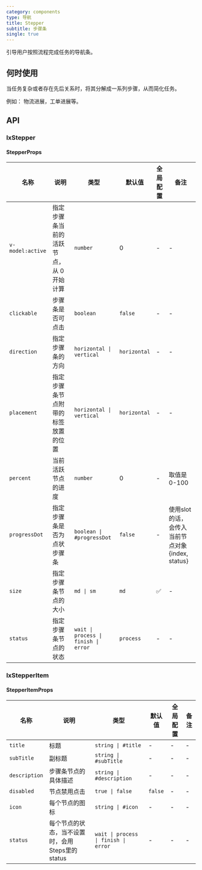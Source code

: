 ```yaml
---
category: components
type: 导航
title: Stepper
subtitle: 步骤条
single: true
---
```


引导用户按照流程完成任务的导航条。

## 何时使用

当任务复杂或者存在先后关系时，将其分解成一系列步骤，从而简化任务。

例如： 物流进展，工单进展等。

## API

### IxStepper

#### StepperProps

| 名称 | 说明 | 类型 | 默认值 | 全局配置 | 备注 |
| ---| --- | --- | --- | --- | --- |
`v-model:active` | 指定步骤条当前的活跃节点，从 0 开始计算 | `number` | 0 | - | - |
`clickable` | 步骤条是否可点击 | `boolean` | `false` | - | - |
`direction` | 指定步骤条的方向 | `horizontal \| vertical` | `horizontal` | - | - |
`placement` | 指定步骤条节点附带的标签放置的位置 | `horizontal \| vertical` | `horizontal` | -| - |
`percent` | 当前活跃节点的进度 | `number` | 0 | - | 取值是0-100 |
`progressDot` | 指定步骤条是否为点状步骤条| `boolean \| #progressDot` | `false` | - | 使用slot的话，会传入当前节点对象{index, status} |
`size` | 指定步骤条节点的大小 | `md \| sm` | `md` | ✅ | - |
`status` | 指定步骤条节点的状态 | `wait \| process \| finish \| error` | `process` | - | - |

### IxStepperItem

#### StepperItemProps

| 名称 | 说明 | 类型 | 默认值 | 全局配置 | 备注 |
| ---| --- | --- | --- | --- | --- |
`title` | 标题 | `string \| #title` | - | - | - |
`subTitle` | 副标题 | `string \| #subTitle` | - | - | - |
`description` | 步骤条节点的具体描述 | `string \| #description` | - | - | - |
`disabled` | 节点禁用点击 | `true \| false` | `false` | - | - |
`icon` | 每个节点的图标 | `string \| #icon` | - | - | - |
`status` | 每个节点的状态，当不设置时，会用Steps里的status | `wait \| process \| finish \| error` | - | - | - |

